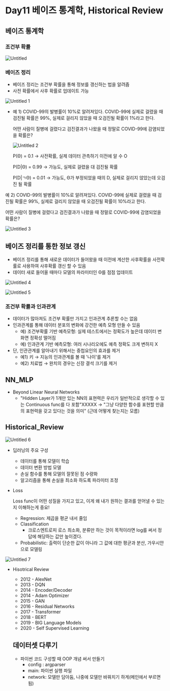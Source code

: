 # Day11 베이즈 통계학, Historical Review

## 베이즈 통계학

### 조건부 확률

![Untitled](https://user-images.githubusercontent.com/73166743/106469227-61bb8d80-64e2-11eb-8475-7d31a5868949.png)

### 베이즈 정리

- 베이즈 정리는 조건부 확률을 통해 정보를 갱신하는 법을 알려줌
- 사전 확률에서 사후 확률로 업데이트 가능

![Untitled 1](https://user-images.githubusercontent.com/73166743/106469240-66804180-64e2-11eb-8b14-67e0f0452913.png)

- 예 1) COVID-99의 발병률이 10%로 알려져있다. COVID-99에 실제로 걸렸을 때 검진될 확률은 99%, 실제로 걸리지 않았을 때 오검진될 확률이 1%라고 한다.

    어떤 사람이 질병에 걸렸다고 검진결과가 나왔을 때 정말로 COVID-99에 감염되었을 확률은?

    ![Untitled 2](https://user-images.githubusercontent.com/73166743/106469243-6718d800-64e2-11eb-91db-480ef28672d5.png)

    P(Θ) = 0.1  → 사전확률, 실제 데이터 관측하기 이전에 알 수 O

    P(D|Θ) = 0.99 → 가능도, 실제로 걸렸을 대 검진될 확률

    P(D|ㄱΘ) = 0.01 → 가능도, Θ가 부정되었을 때의 D, 실제로 걸리지 않았는데 오검진 될 확률

예 2) COVID-99의 발병률이 10%로 알려져있다. COVID-99에 실제로 걸렸을 때 검진될 확률은 99%, 실제로 걸리지 않았을 때 오검진될 확률이 10%라고 한다. 

어떤 사람이 질병에 걸렸다고 검진결과가 나왔을 때 정말로 COVID-99에 감염되었을 확률은?

![Untitled 3](https://user-images.githubusercontent.com/73166743/106469246-67b16e80-64e2-11eb-8623-2d58c65611f1.png)

## 베이즈 정리를 통한 정보 갱신

- 베이즈 정리를 통해 새로운 데이터가 들어왔을 때 이전에 계산한 사후확률을 사전확률로 사용하여 사후확률 갱신 할 수 있음
- 데이터 새로 들어올 때마다 모델의 파라미터인 Θ를 점점 업데이트

![Untitled 4](https://user-images.githubusercontent.com/73166743/106469248-684a0500-64e2-11eb-9658-3704c13185e6.png)

![Untitled 5](https://user-images.githubusercontent.com/73166743/106469250-684a0500-64e2-11eb-80b2-4563d254b705.png)

### 조건부 확률과 인과관계

- 데이터가 많아져도 조건부 확률만 가지고 인과관계 추론할 수는 없음
- 인과관계를 통해 데이터 분포의 변화에 강건한 예측 모형 만들 수 있음
    - 예) 조건부확률 기반 예측모형: 실제 테스트에서는 정확도가 높은데 데이터 변화면 정확성 떨어짐
    - 예) 인과관계 기반 예측모형: 여러 시나리오에도 예측 정확도 크게 변하지 X
- 단, 인관관계를 알아내기 위해서는 중첩요인의 효과를 제거
    - 예1) 키 → 지능의 인과관계를 볼 때 '나이'를 제거
    - 예2) 치료법 → 완치의 경우는 신장 결석 크기를 제거

## NN_MLP

- Beyond Linear Neural Networks
    - "Hidden Layer가 1개만 있는 NN의 표현력은 우리가 일반적으로 생각할 수 있는 Continuous func를 다 포함"XXXXX →  "그냥 다양한 함수를 표현할 만큼의 표현력을 갖고 있다는 것을 의미" 
    (근데 어떻게 찾는지는 모름)

## Historical_Review

![Untitled 6](https://user-images.githubusercontent.com/73166743/106469251-68e29b80-64e2-11eb-818b-eedbafd07468.png)

- 딥러닝의 주요 구성
    - 데이터를 통해 모델이 학습
    - 데이터 변환 방법 모델
    - 손실 함수를 통해 모델의 잘못된 점 수량화
    - 알고리즘을 통해 손실을 최소화 하도록 파라미터 조정
- Loss

    Loss func이 어떤 성질을 가지고 있고, 이게 왜 내가 원하는 결과를 얻어낼 수 있는지 이해하는게 중요!

    - Regression: 제곱을 평균 내서 줄임
    - Classification
        - 크로스엔트로피 로스 최소화, 분류만 하는 것이 목적이라면 log를 써서 정답에 해당하는 값만 높이겠다.
    - Probabilistic: 출력이 단순한 값이 아니라 그 값에 대한 평균과 분산, 가우시안으로 모델링

![Untitled 7](https://user-images.githubusercontent.com/73166743/106469253-68e29b80-64e2-11eb-8e40-e7e57ae017b9.png)

- Hisotrical Review
    - 2012 - AlexNet
    - 2013 - DQN
    - 2014 - Encoder/Decoder
    - 2014 - Adam Optimizer
    - 2015 - GAN
    - 2016 - Residual Networks
    - 2017 - Transformer
    - 2018 - BERT
    - 2019 - BIG Language Models
    - 2020 - Self Supervised Learning

    ## 데이터셋 다루기

    - 파이썬 코드 구성할 때 OOP 개념 써서 만들기
        - config : argparser
        - main: 파이썬 실행 파일
        - network: 모델만 담아둠, 나중에 모델만 바꿔치기 하게(메인에서 부르면 됨)